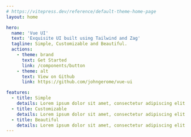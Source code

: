 ```yaml
---
# https://vitepress.dev/reference/default-theme-home-page
layout: home

hero:
  name: 'Vue UI'
  text: 'Exquisite UI built using Tailwind and Zag'
  tagline: Simple, Customizable and Beautiful.
  actions:
    - theme: brand
      text: Get Started
      link: /components/button
    - theme: alt
      text: View on Github
      link: https://github.com/johngerome/vue-ui

features:
  - title: Simple
    details: Lorem ipsum dolor sit amet, consectetur adipiscing elit
  - title: Customizable
    details: Lorem ipsum dolor sit amet, consectetur adipiscing elit
  - title: Beautiful
    details: Lorem ipsum dolor sit amet, consectetur adipiscing elit
---
```

